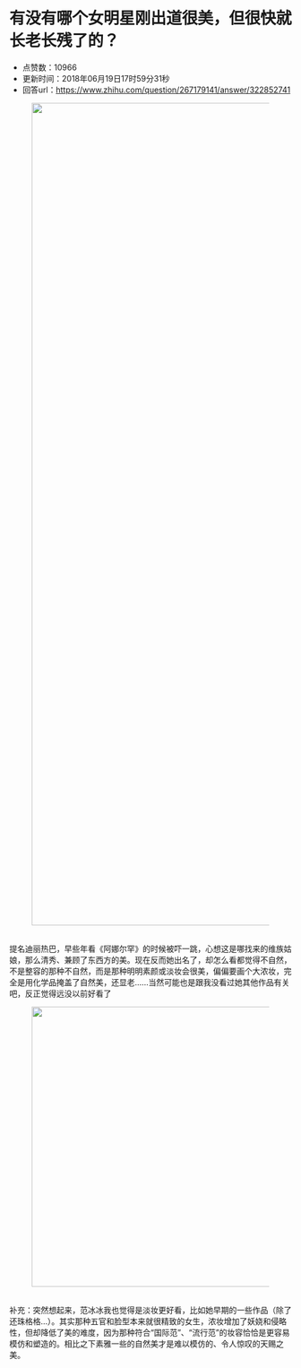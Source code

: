 # 有没有哪个女明星刚出道很美，但很快就长老长残了的？
- 点赞数：10966
- 更新时间：2018年06月19日17时59分31秒
- 回答url：https://www.zhihu.com/question/267179141/answer/322852741
<body>
 <figure data-size="normal">
  <img src="https://picx.zhimg.com/50/v2-40a3e4af7f13dca77c1c720554215c34_720w.jpg?source=1940ef5c" data-rawwidth="1468" data-rawheight="917" data-size="normal" data-original-token="v2-40a3e4af7f13dca77c1c720554215c34" class="origin_image zh-lightbox-thumb" width="1468" data-original="https://picx.zhimg.com/v2-40a3e4af7f13dca77c1c720554215c34_r.jpg?source=1940ef5c">
 </figure>
 <p data-pid="0NuELIgV"><br>
  提名迪丽热巴，早些年看《阿娜尔罕》的时候被吓一跳，心想这是哪找来的维族姑娘，那么清秀、兼顾了东西方的美。现在反而她出名了，却怎么看都觉得不自然，不是整容的那种不自然，而是那种明明素颜或淡妆会很美，偏偏要画个大浓妆，完全是用化学品掩盖了自然美，还显老......当然可能也是跟我没看过她其他作品有关吧，反正觉得远没以前好看了<br></p>
 <figure data-size="normal">
  <img src="https://pic1.zhimg.com/50/v2-343c7e1e2109366f3c5ab70504249580_720w.jpg?source=1940ef5c" data-rawwidth="500" data-rawheight="375" data-size="normal" data-original-token="v2-343c7e1e2109366f3c5ab70504249580" class="origin_image zh-lightbox-thumb" width="500" data-original="https://pica.zhimg.com/v2-343c7e1e2109366f3c5ab70504249580_r.jpg?source=1940ef5c">
 </figure>
 <p data-pid="54eBCSsd"><br>
  补充：突然想起来，范冰冰我也觉得是淡妆更好看，比如她早期的一些作品（除了还珠格格...）。其实那种五官和脸型本来就很精致的女生，浓妆增加了妖娆和侵略性，但却降低了美的难度，因为那种符合“国际范”、“流行范”的妆容恰恰是更容易模仿和塑造的。相比之下素雅一些的自然美才是难以模仿的、令人惊叹的天赐之美。</p>
</body>